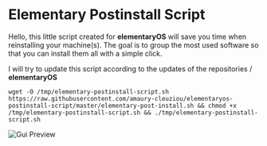# Elementary Postinstall Script

Hello, this little script created for **elementaryOS** will save you time when reinstalling your machine(s).
The goal is to group the most used software so that you can install them all with a simple click.

I will try to update this script according to the updates of the repositories / **elementaryOS**

```
wget -O /tmp/elementary-postinstall-script.sh https://raw.githubusercontent.com/amaury-cleuziou/elementaryos-postinstall-script/master/elementary-post-install.sh && chmod +x /tmp/elementary-postinstall-script.sh && ./tmp/elementary-postinstall-script.sh
```

![Gui Preview](https://pictshare.net/pa4lvl7k92.png)
